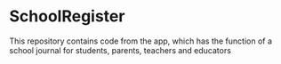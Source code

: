# SchoolRegister
This repository contains code from the app, which has the function of a school journal for students, parents, teachers and educators
